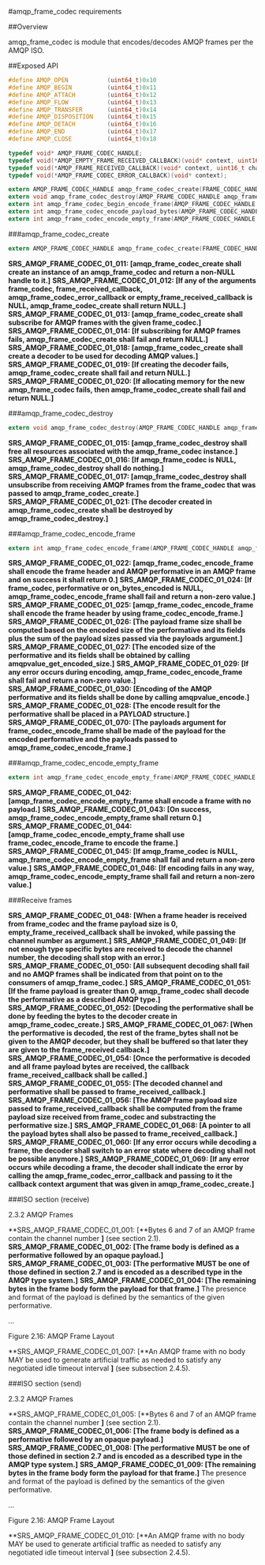 ﻿#amqp_frame_codec requirements


##Overview

amqp_frame_codec is module that encodes/decodes AMQP frames per the AMQP ISO.

##Exposed API

```C
#define AMQP_OPEN			(uint64_t)0x10
#define AMQP_BEGIN			(uint64_t)0x11
#define AMQP_ATTACH			(uint64_t)0x12
#define AMQP_FLOW			(uint64_t)0x13
#define AMQP_TRANSFER		(uint64_t)0x14
#define AMQP_DISPOSITION	(uint64_t)0x15
#define AMQP_DETACH			(uint64_t)0x16
#define AMQP_END			(uint64_t)0x17
#define AMQP_CLOSE			(uint64_t)0x18

typedef void* AMQP_FRAME_CODEC_HANDLE;
typedef void(*AMQP_EMPTY_FRAME_RECEIVED_CALLBACK)(void* context, uint16_t channel);
typedef void(*AMQP_FRAME_RECEIVED_CALLBACK)(void* context, uint16_t channel, AMQP_VALUE performative, const unsigned char* payload_bytes, uint32_t frame_payload_size);
typedef void(*AMQP_FRAME_CODEC_ERROR_CALLBACK)(void* context);

extern AMQP_FRAME_CODEC_HANDLE amqp_frame_codec_create(FRAME_CODEC_HANDLE frame_codec, AMQP_FRAME_RECEIVED_CALLBACK frame_received_callback, AMQP_EMPTY_FRAME_RECEIVED_CALLBACK empty_frame_received_callback, AMQP_FRAME_CODEC_ERROR_CALLBACK amqp_frame_codec_error_callback, void* callback_context);
extern void amqp_frame_codec_destroy(AMQP_FRAME_CODEC_HANDLE amqp_frame_codec);
extern int amqp_frame_codec_begin_encode_frame(AMQP_FRAME_CODEC_HANDLE amqp_frame_codec, uint16_t channel, const AMQP_VALUE performative, uint32_t payload_size);
extern int amqp_frame_codec_encode_payload_bytes(AMQP_FRAME_CODEC_HANDLE amqp_frame_codec, const unsigned char* bytes, uint32_t count);
extern int amqp_frame_codec_encode_empty_frame(AMQP_FRAME_CODEC_HANDLE amqp_frame_codec, uint16_t channel);
```

###amqp_frame_codec_create
```C
extern AMQP_FRAME_CODEC_HANDLE amqp_frame_codec_create(FRAME_CODEC_HANDLE frame_codec, AMQP_FRAME_RECEIVED_CALLBACK frame_received_callback, AMQP_EMPTY_FRAME_RECEIVED_CALLBACK empty_frame_received_callback, AMQP_FRAME_CODEC_ERROR_CALLBACK amqp_frame_codec_error_callback, void* callback_context);
```

**SRS_AMQP_FRAME_CODEC_01_011: [**amqp_frame_codec_create shall create an instance of an amqp_frame_codec and return a non-NULL handle to it.**]** 
**SRS_AMQP_FRAME_CODEC_01_012: [**If any of the arguments frame_codec, frame_received_callback, amqp_frame_codec_error_callback or empty_frame_received_callback is NULL, amqp_frame_codec_create shall return NULL.**]** 
**SRS_AMQP_FRAME_CODEC_01_013: [**amqp_frame_codec_create shall subscribe for AMQP frames with the given frame_codec.**]** 
**SRS_AMQP_FRAME_CODEC_01_014: [**If subscribing for AMQP frames fails, amqp_frame_codec_create shall fail and return NULL.**]** 
**SRS_AMQP_FRAME_CODEC_01_018: [**amqp_frame_codec_create shall create a decoder to be used for decoding AMQP values.**]** 
**SRS_AMQP_FRAME_CODEC_01_019: [**If creating the decoder fails, amqp_frame_codec_create shall fail and return NULL.**]** 
**SRS_AMQP_FRAME_CODEC_01_020: [**If allocating memory for the new amqp_frame_codec fails, then amqp_frame_codec_create shall fail and return NULL.**]** 

###amqp_frame_codec_destroy

```C
extern void amqp_frame_codec_destroy(AMQP_FRAME_CODEC_HANDLE amqp_frame_codec);
```

**SRS_AMQP_FRAME_CODEC_01_015: [**amqp_frame_codec_destroy shall free all resources associated with the amqp_frame_codec instance.**]** 
**SRS_AMQP_FRAME_CODEC_01_016: [**If amqp_frame_codec is NULL, amqp_frame_codec_destroy shall do nothing.**]** 
**SRS_AMQP_FRAME_CODEC_01_017: [**amqp_frame_codec_destroy shall unsubscribe from receiving AMQP frames from the frame_codec that was passed to amqp_frame_codec_create.**]** 
**SRS_AMQP_FRAME_CODEC_01_021: [**The decoder created in amqp_frame_codec_create shall be destroyed by amqp_frame_codec_destroy.**]** 

###amqp_frame_codec_encode_frame

```C
extern int amqp_frame_codec_encode_frame(AMQP_FRAME_CODEC_HANDLE amqp_frame_codec, uint16_t channel, const AMQP_VALUE performative, PAYLOAD* payloads, size_t payload_count, ON_BYTES_ENCODED on_bytes_encoded, void* callback_context);
```

**SRS_AMQP_FRAME_CODEC_01_022: [**amqp_frame_codec_encode_frame shall encode the frame header and AMQP performative in an AMQP frame and on success it shall return 0.**]** 
**SRS_AMQP_FRAME_CODEC_01_024: [**If frame_codec, performative or on_bytes_encoded is NULL, amqp_frame_codec_encode_frame shall fail and return a non-zero value.**]** 
**SRS_AMQP_FRAME_CODEC_01_025: [**amqp_frame_codec_encode_frame shall encode the frame header by using frame_codec_encode_frame.**]** 
**SRS_AMQP_FRAME_CODEC_01_026: [**The payload frame size shall be computed based on the encoded size of the performative and its fields plus the sum of the payload sizes passed via the payloads argument.**]** 
**SRS_AMQP_FRAME_CODEC_01_027: [**The encoded size of the performative and its fields shall be obtained by calling amqpvalue_get_encoded_size.**]** 
**SRS_AMQP_FRAME_CODEC_01_029: [**If any error occurs during encoding, amqp_frame_codec_encode_frame shall fail and return a non-zero value.**]** 
**SRS_AMQP_FRAME_CODEC_01_030: [**Encoding of the AMQP performative and its fields shall be done by calling amqpvalue_encode.**]** 
**SRS_AMQP_FRAME_CODEC_01_028: [**The encode result for the performative shall be placed in a PAYLOAD structure.**]** 
**SRS_AMQP_FRAME_CODEC_01_070: [**The payloads argument for frame_codec_encode_frame shall be made of the payload for the encoded performative and the payloads passed to amqp_frame_codec_encode_frame.**]** 

###amqp_frame_codec_encode_empty_frame

```C
extern int amqp_frame_codec_encode_empty_frame(AMQP_FRAME_CODEC_HANDLE amqp_frame_codec, uint16_t channel);
```

**SRS_AMQP_FRAME_CODEC_01_042: [**amqp_frame_codec_encode_empty_frame shall encode a frame with no payload.**]** 
**SRS_AMQP_FRAME_CODEC_01_043: [**On success, amqp_frame_codec_encode_empty_frame shall return 0.**]** 
**SRS_AMQP_FRAME_CODEC_01_044: [**amqp_frame_codec_encode_empty_frame shall use frame_codec_encode_frame to encode the frame.**]** 
**SRS_AMQP_FRAME_CODEC_01_045: [**If amqp_frame_codec is NULL, amqp_frame_codec_encode_empty_frame shall fail and return a non-zero value.**]** 
**SRS_AMQP_FRAME_CODEC_01_046: [**If encoding fails in any way, amqp_frame_codec_encode_empty_frame shall fail and return a non-zero value.**]** 

###Receive frames

**SRS_AMQP_FRAME_CODEC_01_048: [**When a frame header is received from frame_codec and the frame payload size is 0, empty_frame_received_callback shall be invoked, while passing the channel number as argument.**]** 
**SRS_AMQP_FRAME_CODEC_01_049: [**If not enough type specific bytes are received to decode the channel number, the decoding shall stop with an error.**]** 
**SRS_AMQP_FRAME_CODEC_01_050: [**All subsequent decoding shall fail and no AMQP frames shall be indicated from that point on to the consumers of amqp_frame_codec.**]** 
**SRS_AMQP_FRAME_CODEC_01_051: [**If the frame payload is greater than 0, amqp_frame_codec shall decode the performative as a described AMQP type.**]** 
**SRS_AMQP_FRAME_CODEC_01_052: [**Decoding the performative shall be done by feeding the bytes to the decoder create in amqp_frame_codec_create.**]** 
**SRS_AMQP_FRAME_CODEC_01_067: [**When the performative is decoded, the rest of the frame_bytes shall not be given to the AMQP decoder, but they shall be buffered so that later they are given to the frame_received callback.**]** 
**SRS_AMQP_FRAME_CODEC_01_054: [**Once the performative is decoded and all frame payload bytes are received, the callback frame_received_callback shall be called.**]** 
**SRS_AMQP_FRAME_CODEC_01_055: [**The decoded channel and performative shall be passed to frame_received_callback.**]** 
**SRS_AMQP_FRAME_CODEC_01_056: [**The AMQP frame payload size passed to frame_received_callback shall be computed from the frame payload size received from frame_codec and substracting the performative size.**]** 
**SRS_AMQP_FRAME_CODEC_01_068: [**A pointer to all the payload bytes shall also be passed to frame_received_callback.**]** 
**SRS_AMQP_FRAME_CODEC_01_060: [**If any error occurs while decoding a frame, the decoder shall switch to an error state where decoding shall not be possible anymore.**]** 
**SRS_AMQP_FRAME_CODEC_01_069: [**If any error occurs while decoding a frame, the decoder shall indicate the error by calling the amqp_frame_codec_error_callback  and passing to it the callback context argument that was given in amqp_frame_codec_create.**]** 

###ISO section (receive)

2.3.2 AMQP Frames

**SRS_AMQP_FRAME_CODEC_01_001: [**Bytes 6 and 7 of an AMQP frame contain the channel number **]** (see section 2.1). 
**SRS_AMQP_FRAME_CODEC_01_002: [**The frame body is defined as a performative followed by an opaque payload.**]** 
**SRS_AMQP_FRAME_CODEC_01_003: [**The performative MUST be one of those defined in section 2.7 and is encoded as a described type in the AMQP type system.**]** 
**SRS_AMQP_FRAME_CODEC_01_004: [**The remaining bytes in the frame body form the payload for that frame.**]** The presence and format of the payload is defined by the semantics of the given performative.

...

Figure 2.16: AMQP Frame Layout

**SRS_AMQP_FRAME_CODEC_01_007: [**An AMQP frame with no body MAY be used to generate artificial traffic as needed to satisfy any negotiated idle timeout interval **]** (see subsection 2.4.5).

###ISO section (send)

2.3.2 AMQP Frames

**SRS_AMQP_FRAME_CODEC_01_005: [**Bytes 6 and 7 of an AMQP frame contain the channel number **]** (see section 2.1). 
**SRS_AMQP_FRAME_CODEC_01_006: [**The frame body is defined as a performative followed by an opaque payload.**]** 
**SRS_AMQP_FRAME_CODEC_01_008: [**The performative MUST be one of those defined in section 2.7 and is encoded as a described type in the AMQP type system.**]** 
**SRS_AMQP_FRAME_CODEC_01_009: [**The remaining bytes in the frame body form the payload for that frame.**]** The presence and format of the payload is defined by the semantics of the given performative.

...

Figure 2.16: AMQP Frame Layout

**SRS_AMQP_FRAME_CODEC_01_010: [**An AMQP frame with no body MAY be used to generate artificial traffic as needed to satisfy any negotiated idle timeout interval **]** (see subsection 2.4.5).
